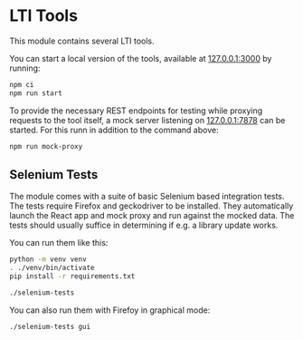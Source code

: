 LTI Tools
=========

This module contains several LTI tools.


You can start a local version of the tools, available at [127.0.0.1:3000](http://127.0.0.1:3000) by running:

```sh
npm ci
npm run start
```

To provide the necessary REST endpoints for testing while proxying requests to the tool itself, a mock server listening
on [127.0.0.1:7878](http://127.0.0.1:7878) can be started. For this runn in addition to the command above:

```sh
npm run mock-proxy
```


Selenium Tests
--------------

The module comes with a suite of basic Selenium based integration tests.
The tests require Firefox and geckodriver to be installed.
They automatically launch the React app and mock proxy and run against the mocked data.
The tests should usually suffice in determining if e.g. a library update works.

You can run them like this:

```sh
python -m venv venv
. ./venv/bin/activate
pip install -r requirements.txt

./selenium-tests
```

You can also run them with Firefoy in graphical mode:

```sh
./selenium-tests gui
```
